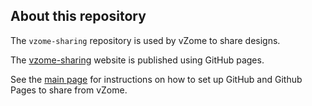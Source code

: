 ## About this repository

The `vzome-sharing` repository is used by vZome to share designs.

The [vzome-sharing][site] website is published using GitHub pages.

See the [main page][page] for instructions on how to set up GitHub and Github Pages to share from vZome.

[page]: https://vorth.github.io/vzome-sharing/
[site]: https://david-hall.github.io/vzome-sharing/
